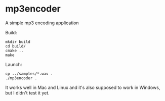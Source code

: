 # mp3encoder
A simple mp3 encoding application

Build:
```
mkdir build
cd build/
cmake ..
make
```

Launch:
```
cp ../samples/*.wav .
./mp3encoder .
```

It works well in Mac and Linux and it's also supposed to work in Windows, but I didn't test it yet.
